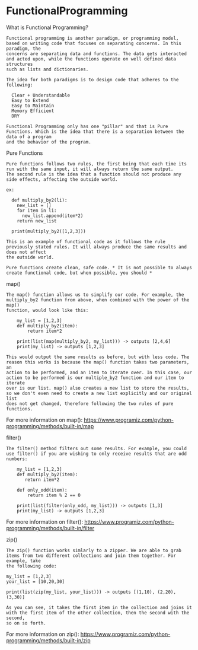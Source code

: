# FunctionalProgramming

What is Functional Programming?
    
    Functional programming is another paradigm, or programming model, based on writing code that focuses on separating concerns. In this paradigm, the 
    concerns are separating data and functions. The data gets interacted and acted upon, while the functions operate on well defined data structures 
    such as lists and dictionaries. 
    
    The idea for both paradigms is to design code that adheres to the following:
      
      Clear + Understandable
      Easy to Extend
      Easy to Maintain
      Memory Efficient
      DRY
    
    Functional Programming only has one "pillar" and that is Pure Functions. Which is the idea that there is a separation between the data of a program
    and the behavior of the program.
    
Pure Functions

    Pure functions follows two rules, the first being that each time its run with the same input, it will always return the same output.
    The second rule is the idea that a function should not produce any side effects, affecting the outside world. 
    
    ex:
    
      def multiply_by2(li):
        new_list = []
        for item in li:
          new_list.append(item*2)
        return new_list
        
      print(multiply_by2([1,2,3]))
     
    This is an example of functional code as it follows the rule previously stated rules. It will always produce the same results and does not affect
    the outside world.
    
    Pure functions create clean, safe code. * It is not possible to always create functional code, but when possible, you should *
    
map()

    The map() function allows us to simplify our code. For example, the multiply_by2 function from above, when combined with the power of the map()
    function, would look like this:
    
        my_list = [1,2,3]
        def multiply_by2(item):
            return item*2
            
        print(list(map(multiply_by2, my_list))) -> outputs [2,4,6]
        print(my_list) -> outputs [1,2,3]
        
    This would output the same results as before, but with less code. The reason this works is because the map() function takes two parameters, an 
    action to be performed, and an item to iterate over. In this case, our action to be performed is our multiple_by2 function and our item to iterate
    over is our list. map() also creates a new list to store the results, so we don't even need to create a new list explicitly and our original list
    does not get changed, therefore following the two rules of pure functions.
    
For more information on map():
https://www.programiz.com/python-programming/methods/built-in/map

filter()

    The filter() method filters out some results. For example, you could use filter() if you are wishing to only receive results that are odd numbers:
    
        my_list = [1,2,3]
        def multiply_by2(item):
           return item*2
        
        def only_odd(item):
            return item % 2 == 0
            
        print(list(filter(only_odd, my_list))) -> outputs [1,3]
        print(my_list) -> outputs [1,2,3]
 
For more information on filter():
https://www.programiz.com/python-programming/methods/built-in/filter

zip()

    The zip() function works simlarly to a zipper. We are able to grab items from two different collections and join them together. For example, take 
    the following code:
    
    my_list = [1,2,3]
    your_list = [10,20,30]
    
    print(list(zip(my_list, your_list))) -> outputs [(1,10), (2,20), (3,30)]
    
    As you can see, it takes the first item in the collection and joins it with the first item of the other collection, then the second with the second,
    so on so forth.
    
For more information on zip():
https://www.programiz.com/python-programming/methods/built-in/zip
    
          

